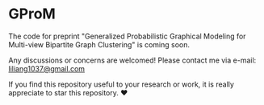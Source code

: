 # GProM
The code for preprint "Generalized Probabilistic Graphical Modeling for Multi-view Bipartite Graph Clustering" is coming soon.    

Any discussions or concerns are welcomed! Please contact me via e-mail: liliang1037@gmail.com  

If you find this repository useful to your research or work, it is really appreciate to star this repository. ❤️  
